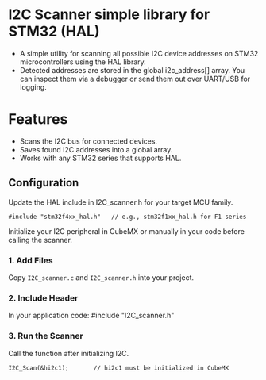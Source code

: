 # I2C Scanner simple library for STM32 (HAL)
- A simple utility for scanning all possible I2C device addresses on STM32 microcontrollers using the HAL library.
- Detected addresses are stored in the global i2c_address[] array. You can inspect them via a debugger or send them out over UART/USB for logging.

# Features
- Scans the I2C bus for connected devices.
- Saves found I2C addresses into a global array.
- Works with any STM32 series that supports HAL.

## Configuration
Update the HAL include in I2C_scanner.h for your target MCU family.

	#include "stm32f4xx_hal.h"   // e.g., stm32f1xx_hal.h for F1 series

Initialize your I2C peripheral in CubeMX or manually in your code before calling the scanner.

### 1. Add Files
Copy `I2C_scanner.c` and `I2C_scanner.h` into your project.

### 2. Include Header
In your application code:  #include "I2C_scanner.h"

### 3. Run the Scanner
Call the function after initializing I2C.

	I2C_Scan(&hi2c1);		// hi2c1 must be initialized in CubeMX
